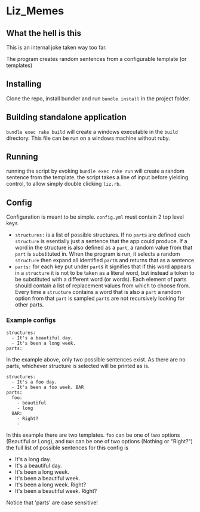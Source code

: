 # Liz_Memes

## What the hell is this
This is an internal joke taken way too far.

The program creates random sentences from a configurable template (or templates)

## Installing
Clone the repo, install bundler and run `bundle install` in the project folder.

## Building standalone application
`bundle exec rake build` will create a windows executable in the `build` directory. This file can be run on a windows machine without ruby.

## Running
running the script by evoking `bundle exec rake run` will create a random sentence from the template.
the script takes a line of input before yielding control, to allow simply double clicking `liz.rb`.

## Config
Configuration is meant to be simple. `config.yml` must contain 2 top level keys
  - `structures:` is a list of possible structures.
    If no `part`s are defined each `structure` is esentially just a sentence that the app could produce.
	If a word in the structure is also defined as a `part`, a random value from that `part` is substituted in.
	When the program is run, it selects a random `structure` then expand all identified `part`s and returns that as a sentence
  - `parts:` for each key put under `part`s it signifies that if this word appears in a `structure` it is not to be taken
    as a literal word, but instead a token to be substituted with a different word (or words).
	Each element of parts should contain a list of replacement values from which to choose from.
	Every time a `structure` contains a word that is also a `part` a random option from that `part` is sampled
    `part`s are not recursively looking for other parts.
	
### Example configs
```
structures:
  - It's a beautiful day.
  - It's been a long week.
parts:  
```

In the example above, only two possible sentences exist. As there are no parts, whichever structure is selected will be printed as is.

```
structures:
  - It's a foo day.
  - It's been a foo week. BAR
parts:
  foo:
    - beautiful
	- long
  BAR:
    - Right?
	- 
```

In this example there are two templates. `foo` can be one of two options (Beautiful or Long), and `BAR` can be one of two options (Nothing or "Right?")
the full list of possible sentences for this config is

  - It's a long day.
  - It's a beautiful day.
  - It's been a long week.
  - It's been a beautiful week.
  - It's been a long week. Right?
  - It's been a beautiful week. Right?
  
Notice that 'parts' are case sensitive!

###